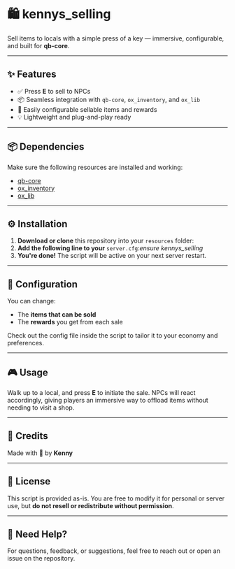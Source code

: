 # 🛍️ kennys_selling

Sell items to locals with a simple press of a key — immersive, configurable, and built for **qb-core**.

---

## ✨ Features

- ✅ Press **E** to sell to NPCs
- 📦 Seamless integration with `qb-core`, `ox_inventory`, and `ox_lib`
- 🔧 Easily configurable sellable items and rewards
- 💡 Lightweight and plug-and-play ready

---

## 📦 Dependencies

Make sure the following resources are installed and working:

- [qb-core](https://github.com/qbcore-framework/qb-core)
- [ox_inventory](https://github.com/overextended/ox_inventory)
- [ox_lib](https://github.com/overextended/ox_lib)

---

## ⚙️ Installation

1. **Download or clone** this repository into your `resources` folder:
2. **Add the following line to your** `server.cfg`:*ensure kennys_selling*
3.  **You're done!** The script will be active on your next server restart.

---

## 🔁 Configuration

You can change:

- The **items that can be sold**
- The **rewards** you get from each sale

Check out the config file inside the script to tailor it to your economy and preferences.

---

## 🎮 Usage

Walk up to a local, and press **E** to initiate the sale. NPCs will react accordingly, giving players an immersive way to offload items without needing to visit a shop.

---

## 🙌 Credits

Made with 💙 by **Kenny**

---

## 📜 License

This script is provided as-is. You are free to modify it for personal or server use, but **do not resell or redistribute without permission**.

---

## 💬 Need Help?

For questions, feedback, or suggestions, feel free to reach out or open an issue on the repository.
